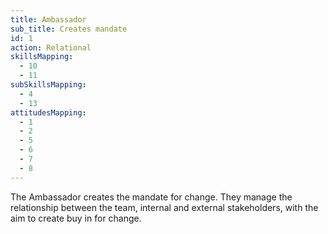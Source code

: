 ```yaml
---
title: Ambassador
sub_title: Creates mandate
id: 1
action: Relational
skillsMapping:
  - 10
  - 11
subSkillsMapping:
  - 4
  - 13
attitudesMapping: 
  - 1
  - 2
  - 5
  - 6
  - 7
  - 8
---
```


The Ambassador creates the mandate for change. They manage the relationship between the team, internal and external stakeholders, with the aim to create buy in for change.